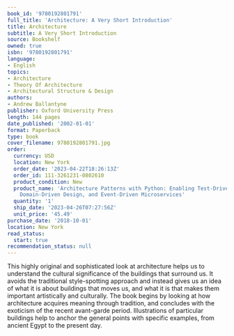 ```yaml
---
book_id: '9780192801791'
full_title: 'Architecture: A Very Short Introduction'
title: Architecture
subtitle: A Very Short Introduction
source: Bookshelf
owned: true
isbn: '9780192801791'
language:
- English
topics:
- Architecture
- Theory Of Architecture
- Architectural Structure & Design
authors:
- Andrew Ballantyne
publisher: Oxford University Press
length: 144 pages
date_published: '2002-01-01'
format: Paperback
type: book
cover_filename: 9780192801791.jpg
order:
  currency: USD
  location: New York
  order_date: '2023-04-22T18:26:13Z'
  order_id: 111-3261231-0802610
  product_condition: New
  product_name: 'Architecture Patterns with Python: Enabling Test-Driven Development,
    Domain-Driven Design, and Event-Driven Microservices'
  quantity: '1'
  ship_date: '2023-04-26T07:27:56Z'
  unit_price: '45.49'
purchase_date: '2018-10-01'
location: New York
read_status:
  start: true
recommendation_status: null
---
```

This highly original and sophisticated look at architecture helps us to understand the cultural significance of the buildings that surround us. It avoids the traditional style-spotting approach and instead gives us an idea of what it is about buildings that moves us, and what it is that makes them important artistically and culturally. The book begins by looking at how architecture acquires meaning through tradition, and concludes with the exoticism of the recent avant-garde period. Illustrations of particular buildings help to anchor the general points with specific examples, from ancient Egypt to the present day.
